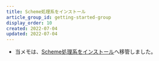 ```yaml
---
title: Scheme処理系をインストール
article_group_id: getting-started-group
display_order: 10
created: 2022-07-04
updated: 2022-07-04
---
```

- 当メモは、[Scheme処理系をインストール](https://thinktwice.tech/it/scheme/install/)へ移管しました。
